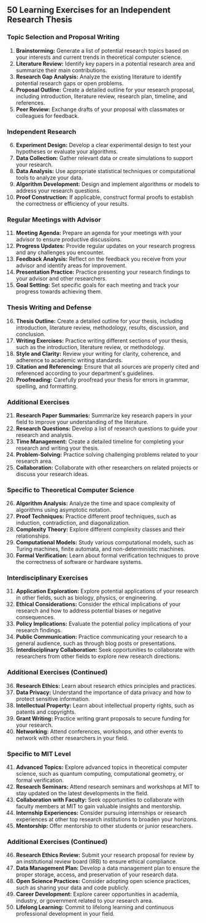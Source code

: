 ## 50 Learning Exercises for an Independent Research Thesis

### Topic Selection and Proposal Writing

1. **Brainstorming:** Generate a list of potential research topics based on your interests and current trends in theoretical computer science.
2. **Literature Review:** Identify key papers in a potential research area and summarize their main contributions.
3. **Research Gap Analysis:** Analyze the existing literature to identify potential research gaps or open problems.
4. **Proposal Outline:** Create a detailed outline for your research proposal, including introduction, literature review, research plan, timeline, and references.
5. **Peer Review:** Exchange drafts of your proposal with classmates or colleagues for feedback.

### Independent Research

6. **Experiment Design:** Develop a clear experimental design to test your hypotheses or evaluate your algorithms.
7. **Data Collection:** Gather relevant data or create simulations to support your research.
8. **Data Analysis:** Use appropriate statistical techniques or computational tools to analyze your data.
9. **Algorithm Development:** Design and implement algorithms or models to address your research questions.
10. **Proof Construction:** If applicable, construct formal proofs to establish the correctness or efficiency of your results.

### Regular Meetings with Advisor

11. **Meeting Agenda:** Prepare an agenda for your meetings with your advisor to ensure productive discussions.
12. **Progress Updates:** Provide regular updates on your research progress and any challenges you encounter.
13. **Feedback Analysis:** Reflect on the feedback you receive from your advisor and identify areas for improvement.
14. **Presentation Practice:** Practice presenting your research findings to your advisor and other researchers.
15. **Goal Setting:** Set specific goals for each meeting and track your progress towards achieving them.

### Thesis Writing and Defense

16. **Thesis Outline:** Create a detailed outline for your thesis, including introduction, literature review, methodology, results, discussion, and conclusion.
17. **Writing Exercises:** Practice writing different sections of your thesis, such as the introduction, literature review, or methodology.
18. **Style and Clarity:** Review your writing for clarity, coherence, and adherence to academic writing standards.
19. **Citation and Referencing:** Ensure that all sources are properly cited and referenced according to your department's guidelines.
20. **Proofreading:** Carefully proofread your thesis for errors in grammar, spelling, and formatting.

### Additional Exercises

21. **Research Paper Summaries:** Summarize key research papers in your field to improve your understanding of the literature.
22. **Research Questions:** Develop a list of research questions to guide your research and analysis.
23. **Time Management:** Create a detailed timeline for completing your research and writing your thesis.
24. **Problem-Solving:** Practice solving challenging problems related to your research area.
25. **Collaboration:** Collaborate with other researchers on related projects or discuss your research ideas.

### Specific to Theoretical Computer Science

26. **Algorithm Analysis:** Analyze the time and space complexity of algorithms using asymptotic notation.
27. **Proof Techniques:** Practice different proof techniques, such as induction, contradiction, and diagonalization.
28. **Complexity Theory:** Explore different complexity classes and their relationships.
29. **Computational Models:** Study various computational models, such as Turing machines, finite automata, and non-deterministic machines.
30. **Formal Verification:** Learn about formal verification techniques to prove the correctness of software or hardware systems.

### Interdisciplinary Exercises

31. **Application Exploration:** Explore potential applications of your research in other fields, such as biology, physics, or engineering.
32. **Ethical Considerations:** Consider the ethical implications of your research and how to address potential biases or negative consequences.
33. **Policy Implications:** Evaluate the potential policy implications of your research findings.
34. **Public Communication:** Practice communicating your research to a general audience, such as through blog posts or presentations.
35. **Interdisciplinary Collaboration:** Seek opportunities to collaborate with researchers from other fields to explore new research directions.

### Additional Exercises (Continued)

36. **Research Ethics:** Learn about research ethics principles and practices.
37. **Data Privacy:** Understand the importance of data privacy and how to protect sensitive information.
38. **Intellectual Property:** Learn about intellectual property rights, such as patents and copyrights.
39. **Grant Writing:** Practice writing grant proposals to secure funding for your research.
40. **Networking:** Attend conferences, workshops, and other events to network with other researchers in your field.

### Specific to MIT Level

41. **Advanced Topics:** Explore advanced topics in theoretical computer science, such as quantum computing, computational geometry, or formal verification.
42. **Research Seminars:** Attend research seminars and workshops at MIT to stay updated on the latest developments in the field.
43. **Collaboration with Faculty:** Seek opportunities to collaborate with faculty members at MIT to gain valuable insights and mentorship.
44. **Internship Experiences:** Consider pursuing internships or research experiences at other top research institutions to broaden your horizons.
45. **Mentorship:** Offer mentorship to other students or junior researchers.

### Additional Exercises (Continued)

46. **Research Ethics Review:** Submit your research proposal for review by an institutional review board (IRB) to ensure ethical compliance.
47. **Data Management Plan:** Develop a data management plan to ensure the proper storage, access, and preservation of your research data.
48. **Open Science Practices:** Consider adopting open science practices, such as sharing your data and code publicly.
49. **Career Development:** Explore career opportunities in academia, industry, or government related to your research area.
50. **Lifelong Learning:** Commit to lifelong learning and continuous professional development in your field.
